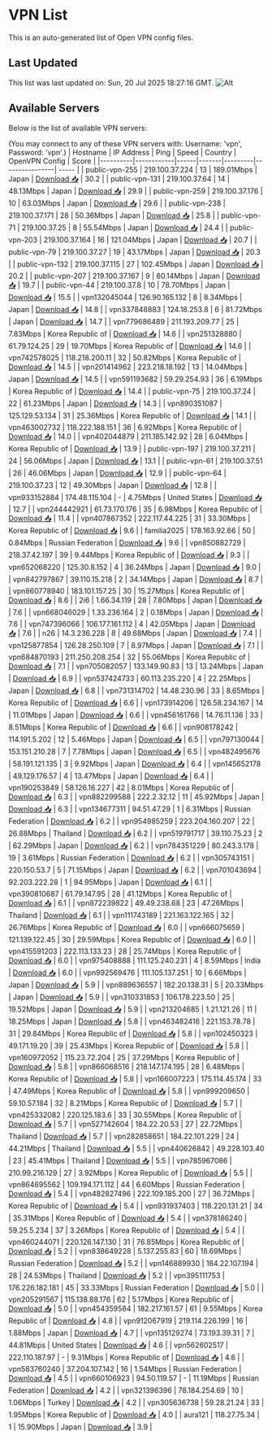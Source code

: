 # VPN List

This is an auto-generated list of Open VPN config files.

## Last Updated

This list was last updated on: Sun, 20 Jul 2025 18:27:16 GMT.
![Alt](https://repobeats.axiom.co/api/embed/186b98318ef1479477931607c1ad7d823f12451f.svg "Repobeats analytics image")

## Available Servers

Below is the list of available VPN servers:

(You may connect to any of these VPN servers with: Username: 'vpn', Password: 'vpn'.)
| Hostname | IP Address | Ping | Speed | Country | OpenVPN Config | Score |
|----------|------------|------|-------|---------|----------------| ----- |
| public-vpn-255 | 219.100.37.224 | 13 | 189.01Mbps | Japan | [Download 📥](./configs/server_0_JP.ovpn) | 30.2 |
| public-vpn-131 | 219.100.37.64 | 14 | 48.13Mbps | Japan | [Download 📥](./configs/server_1_JP.ovpn) | 29.9 |
| public-vpn-259 | 219.100.37.176 | 10 | 63.03Mbps | Japan | [Download 📥](./configs/server_2_JP.ovpn) | 29.6 |
| public-vpn-238 | 219.100.37.171 | 28 | 50.36Mbps | Japan | [Download 📥](./configs/server_3_JP.ovpn) | 25.8 |
| public-vpn-71 | 219.100.37.25 | 8 | 55.54Mbps | Japan | [Download 📥](./configs/server_4_JP.ovpn) | 24.4 |
| public-vpn-203 | 219.100.37.164 | 16 | 121.04Mbps | Japan | [Download 📥](./configs/server_5_JP.ovpn) | 20.7 |
| public-vpn-79 | 219.100.37.27 | 19 | 43.17Mbps | Japan | [Download 📥](./configs/server_6_JP.ovpn) | 20.3 |
| public-vpn-132 | 219.100.37.115 | 27 | 102.45Mbps | Japan | [Download 📥](./configs/server_7_JP.ovpn) | 20.2 |
| public-vpn-207 | 219.100.37.167 | 9 | 60.14Mbps | Japan | [Download 📥](./configs/server_8_JP.ovpn) | 19.7 |
| public-vpn-44 | 219.100.37.8 | 10 | 78.70Mbps | Japan | [Download 📥](./configs/server_9_JP.ovpn) | 15.5 |
| vpn132045044 | 126.90.165.132 | 8 | 8.34Mbps | Japan | [Download 📥](./configs/server_10_JP.ovpn) | 14.8 |
| vpn337848883 | 124.18.253.8 | 6 | 81.72Mbps | Japan | [Download 📥](./configs/server_11_JP.ovpn) | 14.7 |
| vpn779686489 | 211.193.209.77 | 25 | 7.83Mbps | Korea Republic of | [Download 📥](./configs/server_12_KR.ovpn) | 14.6 |
| vpn251328880 | 61.79.124.25 | 29 | 19.70Mbps | Korea Republic of | [Download 📥](./configs/server_13_KR.ovpn) | 14.6 |
| vpn742578025 | 118.218.200.11 | 32 | 50.82Mbps | Korea Republic of | [Download 📥](./configs/server_14_KR.ovpn) | 14.5 |
| vpn201414962 | 223.218.18.192 | 13 | 14.04Mbps | Japan | [Download 📥](./configs/server_15_JP.ovpn) | 14.5 |
| vpn591193682 | 59.29.254.93 | 36 | 6.19Mbps | Korea Republic of | [Download 📥](./configs/server_16_KR.ovpn) | 14.4 |
| public-vpn-75 | 219.100.37.24 | 22 | 61.23Mbps | Japan | [Download 📥](./configs/server_17_JP.ovpn) | 14.3 |
| vpn890351087 | 125.129.53.134 | 31 | 25.36Mbps | Korea Republic of | [Download 📥](./configs/server_18_KR.ovpn) | 14.1 |
| vpn463002732 | 118.222.188.151 | 36 | 6.92Mbps | Korea Republic of | [Download 📥](./configs/server_19_KR.ovpn) | 14.0 |
| vpn402044879 | 211.185.142.92 | 28 | 6.04Mbps | Korea Republic of | [Download 📥](./configs/server_20_KR.ovpn) | 13.9 |
| public-vpn-197 | 219.100.37.211 | 24 | 56.06Mbps | Japan | [Download 📥](./configs/server_21_JP.ovpn) | 13.1 |
| public-vpn-61 | 219.100.37.51 | 26 | 46.06Mbps | Japan | [Download 📥](./configs/server_22_JP.ovpn) | 12.9 |
| public-vpn-64 | 219.100.37.23 | 12 | 49.30Mbps | Japan | [Download 📥](./configs/server_23_JP.ovpn) | 12.8 |
| vpn933152884 | 174.48.115.104 | - | 4.75Mbps | United States | [Download 📥](./configs/server_24_US.ovpn) | 12.7 |
| vpn244442921 | 61.73.170.176 | 35 | 6.98Mbps | Korea Republic of | [Download 📥](./configs/server_25_KR.ovpn) | 11.4 |
| vpn407867352 | 222.117.44.225 | 31 | 33.30Mbps | Korea Republic of | [Download 📥](./configs/server_26_KR.ovpn) | 9.6 |
| familia2025 | 178.163.92.66 | 50 | 0.84Mbps | Russian Federation | [Download 📥](./configs/server_27_RU.ovpn) | 9.6 |
| vpn850882729 | 218.37.42.197 | 39 | 9.44Mbps | Korea Republic of | [Download 📥](./configs/server_28_KR.ovpn) | 9.3 |
| vpn652068220 | 125.30.8.152 | 4 | 36.24Mbps | Japan | [Download 📥](./configs/server_29_JP.ovpn) | 9.0 |
| vpn842797867 | 39.110.15.218 | 2 | 34.14Mbps | Japan | [Download 📥](./configs/server_30_JP.ovpn) | 8.7 |
| vpn860778940 | 183.101.157.25 | 30 | 15.27Mbps | Korea Republic of | [Download 📥](./configs/server_31_KR.ovpn) | 8.6 |
| 2i6 | 1.66.34.119 | 28 | 7.80Mbps | Japan | [Download 📥](./configs/server_32_JP.ovpn) | 7.6 |
| vpn668046029 | 1.33.236.164 | 2 | 0.18Mbps | Japan | [Download 📥](./configs/server_33_JP.ovpn) | 7.6 |
| vpn747396066 | 106.177.161.112 | 4 | 42.05Mbps | Japan | [Download 📥](./configs/server_34_JP.ovpn) | 7.6 |
| n26 | 14.3.236.228 | 8 | 49.68Mbps | Japan | [Download 📥](./configs/server_35_JP.ovpn) | 7.4 |
| vpn125877854 | 126.28.250.109 | 7 | 8.97Mbps | Japan | [Download 📥](./configs/server_36_JP.ovpn) | 7.1 |
| vpn684870193 | 211.250.208.254 | 32 | 55.06Mbps | Korea Republic of | [Download 📥](./configs/server_37_KR.ovpn) | 7.1 |
| vpn705082057 | 133.149.90.83 | 13 | 13.24Mbps | Japan | [Download 📥](./configs/server_38_JP.ovpn) | 6.9 |
| vpn537424733 | 60.113.235.220 | 4 | 22.25Mbps | Japan | [Download 📥](./configs/server_39_JP.ovpn) | 6.8 |
| vpn731314702 | 14.48.230.96 | 33 | 8.65Mbps | Korea Republic of | [Download 📥](./configs/server_40_KR.ovpn) | 6.6 |
| vpn173914206 | 126.58.234.167 | 14 | 11.01Mbps | Japan | [Download 📥](./configs/server_41_JP.ovpn) | 6.6 |
| vpn456161766 | 14.76.11.136 | 33 | 8.51Mbps | Korea Republic of | [Download 📥](./configs/server_42_KR.ovpn) | 6.6 |
| vpn908178242 | 114.191.5.202 | 12 | 5.46Mbps | Japan | [Download 📥](./configs/server_43_JP.ovpn) | 6.5 |
| vpn797130044 | 153.151.210.28 | 7 | 7.78Mbps | Japan | [Download 📥](./configs/server_44_JP.ovpn) | 6.5 |
| vpn482495676 | 58.191.121.135 | 3 | 9.92Mbps | Japan | [Download 📥](./configs/server_45_JP.ovpn) | 6.4 |
| vpn145652178 | 49.129.176.57 | 4 | 13.47Mbps | Japan | [Download 📥](./configs/server_46_JP.ovpn) | 6.4 |
| vpn190253849 | 58.126.16.227 | 42 | 8.01Mbps | Korea Republic of | [Download 📥](./configs/server_47_KR.ovpn) | 6.3 |
| vpn882299588 | 222.2.32.12 | 11 | 45.92Mbps | Japan | [Download 📥](./configs/server_48_JP.ovpn) | 6.3 |
| vpn134677311 | 94.51.47.29 | 1 | 6.31Mbps | Russian Federation | [Download 📥](./configs/server_49_RU.ovpn) | 6.2 |
| vpn954985259 | 223.204.160.207 | 22 | 26.88Mbps | Thailand | [Download 📥](./configs/server_50_TH.ovpn) | 6.2 |
| vpn519791717 | 39.110.75.23 | 2 | 62.29Mbps | Japan | [Download 📥](./configs/server_51_JP.ovpn) | 6.2 |
| vpn784351229 | 80.243.3.178 | 19 | 3.61Mbps | Russian Federation | [Download 📥](./configs/server_52_RU.ovpn) | 6.2 |
| vpn305743151 | 220.150.53.7 | 5 | 71.15Mbps | Japan | [Download 📥](./configs/server_53_JP.ovpn) | 6.2 |
| vpn701043694 | 92.203.222.28 | 1 | 94.95Mbps | Japan | [Download 📥](./configs/server_54_JP.ovpn) | 6.1 |
| vpn390810687 | 61.79.147.95 | 28 | 41.12Mbps | Korea Republic of | [Download 📥](./configs/server_55_KR.ovpn) | 6.1 |
| vpn872239822 | 49.49.238.68 | 23 | 47.26Mbps | Thailand | [Download 📥](./configs/server_56_TH.ovpn) | 6.1 |
| vpn111743189 | 221.163.122.165 | 32 | 26.76Mbps | Korea Republic of | [Download 📥](./configs/server_57_KR.ovpn) | 6.0 |
| vpn666075659 | 121.139.122.45 | 30 | 29.59Mbps | Korea Republic of | [Download 📥](./configs/server_58_KR.ovpn) | 6.0 |
| vpn415591203 | 222.113.133.23 | 28 | 25.74Mbps | Korea Republic of | [Download 📥](./configs/server_59_KR.ovpn) | 6.0 |
| vpn975408888 | 111.125.240.231 | 4 | 8.59Mbps | India | [Download 📥](./configs/server_60_IN.ovpn) | 6.0 |
| vpn992569476 | 111.105.137.251 | 10 | 6.66Mbps | Japan | [Download 📥](./configs/server_61_JP.ovpn) | 5.9 |
| vpn889636557 | 182.20.138.31 | 5 | 20.33Mbps | Japan | [Download 📥](./configs/server_62_JP.ovpn) | 5.9 |
| vpn310331853 | 106.178.223.50 | 25 | 19.52Mbps | Japan | [Download 📥](./configs/server_63_JP.ovpn) | 5.9 |
| vpn213204685 | 1.21.121.26 | 11 | 18.25Mbps | Japan | [Download 📥](./configs/server_64_JP.ovpn) | 5.8 |
| vpn463482416 | 221.153.78.78 | 31 | 29.84Mbps | Korea Republic of | [Download 📥](./configs/server_65_KR.ovpn) | 5.8 |
| vpn102450323 | 49.171.19.20 | 39 | 25.43Mbps | Korea Republic of | [Download 📥](./configs/server_66_KR.ovpn) | 5.8 |
| vpn160972052 | 115.23.72.204 | 25 | 37.29Mbps | Korea Republic of | [Download 📥](./configs/server_67_KR.ovpn) | 5.8 |
| vpn866068516 | 218.147.174.195 | 28 | 6.48Mbps | Korea Republic of | [Download 📥](./configs/server_68_KR.ovpn) | 5.8 |
| vpn166007223 | 175.114.45.174 | 33 | 47.49Mbps | Korea Republic of | [Download 📥](./configs/server_69_KR.ovpn) | 5.8 |
| vpn999209650 | 59.10.57.184 | 32 | 8.21Mbps | Korea Republic of | [Download 📥](./configs/server_70_KR.ovpn) | 5.7 |
| vpn425332082 | 220.125.183.6 | 33 | 30.55Mbps | Korea Republic of | [Download 📥](./configs/server_71_KR.ovpn) | 5.7 |
| vpn527142604 | 184.22.20.53 | 27 | 22.72Mbps | Thailand | [Download 📥](./configs/server_72_TH.ovpn) | 5.7 |
| vpn282858651 | 184.22.101.229 | 24 | 44.21Mbps | Thailand | [Download 📥](./configs/server_73_TH.ovpn) | 5.5 |
| vpn440626842 | 49.228.103.40 | 23 | 45.41Mbps | Thailand | [Download 📥](./configs/server_74_TH.ovpn) | 5.5 |
| vpn785967086 | 210.99.216.129 | 27 | 3.92Mbps | Korea Republic of | [Download 📥](./configs/server_75_KR.ovpn) | 5.5 |
| vpn864695562 | 109.194.171.112 | 44 | 6.60Mbps | Russian Federation | [Download 📥](./configs/server_76_RU.ovpn) | 5.4 |
| vpn482827496 | 222.109.185.200 | 27 | 36.72Mbps | Korea Republic of | [Download 📥](./configs/server_77_KR.ovpn) | 5.4 |
| vpn931937403 | 118.220.131.21 | 34 | 35.31Mbps | Korea Republic of | [Download 📥](./configs/server_78_KR.ovpn) | 5.4 |
| vpn378186240 | 59.25.5.234 | 37 | 3.26Mbps | Korea Republic of | [Download 📥](./configs/server_79_KR.ovpn) | 5.4 |
| vpn460244071 | 220.126.147.130 | 31 | 76.85Mbps | Korea Republic of | [Download 📥](./configs/server_80_KR.ovpn) | 5.2 |
| vpn838649228 | 5.137.255.83 | 60 | 18.69Mbps | Russian Federation | [Download 📥](./configs/server_81_RU.ovpn) | 5.2 |
| vpn146889930 | 184.22.107.194 | 28 | 24.53Mbps | Thailand | [Download 📥](./configs/server_82_TH.ovpn) | 5.2 |
| vpn395111753 | 176.226.182.181 | 45 | 33.33Mbps | Russian Federation | [Download 📥](./configs/server_83_RU.ovpn) | 5.0 |
| vpn205291567 | 115.138.88.176 | 62 | 5.17Mbps | Korea Republic of | [Download 📥](./configs/server_84_KR.ovpn) | 5.0 |
| vpn454359584 | 182.217.161.57 | 61 | 9.55Mbps | Korea Republic of | [Download 📥](./configs/server_85_KR.ovpn) | 4.8 |
| vpn912067919 | 219.114.226.199 | 16 | 1.88Mbps | Japan | [Download 📥](./configs/server_86_JP.ovpn) | 4.7 |
| vpn135129274 | 73.193.39.31 | 7 | 44.81Mbps | United States | [Download 📥](./configs/server_87_US.ovpn) | 4.6 |
| vpn562602517 | 222.110.187.97 | - | 9.31Mbps | Korea Republic of | [Download 📥](./configs/server_88_KR.ovpn) | 4.6 |
| vpn583760240 | 37.204.107.142 | 16 | 1.54Mbps | Russian Federation | [Download 📥](./configs/server_89_RU.ovpn) | 4.5 |
| vpn660106923 | 94.50.119.57 | - | 11.19Mbps | Russian Federation | [Download 📥](./configs/server_90_RU.ovpn) | 4.2 |
| vpn321396396 | 78.184.254.69 | 10 | 1.06Mbps | Turkey | [Download 📥](./configs/server_91_TR.ovpn) | 4.2 |
| vpn305636738 | 59.28.21.24 | 33 | 1.95Mbps | Korea Republic of | [Download 📥](./configs/server_92_KR.ovpn) | 4.0 |
| aura121 | 118.27.75.34 | 1 | 15.90Mbps | Japan | [Download 📥](./configs/server_93_JP.ovpn) | 3.9 |
